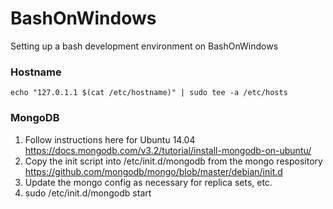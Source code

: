 # BashOnWindows

Setting up a bash development environment on BashOnWindows

### Hostname
`echo "127.0.1.1 $(cat /etc/hostname)" | sudo tee -a /etc/hosts`

### MongoDB

1. Follow instructions here for Ubuntu 14.04 https://docs.mongodb.com/v3.2/tutorial/install-mongodb-on-ubuntu/
2. Copy the init script into /etc/init.d/mongodb from the mongo respository https://github.com/mongodb/mongo/blob/master/debian/init.d
3. Update the mongo config as necessary for replica sets, etc.
4. sudo /etc/init.d/mongodb start

